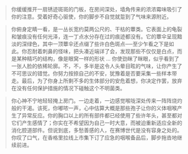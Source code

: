 > 你缓缓推开一扇锈迹斑斑的门板，在房间深处，墙角传来的浓浓霉味吸引了你的注意。受着好奇心驱使，你的脚步不自觉就踅到了气味来源附近。
  
> 你俯身定睛一看，是一丛长宽约莫两公尺的、干枯的蕈类。它表面上的龟裂和皱痕没有任何光泽，连一丁点水分存在过的痕迹都没有。它的蕈伞呈现黯淡的深绿色，其中一顶蕈伞还点缀了些许白色斑点──至少乍看之下是如此。你忍耐着刺鼻的怪味，把头凑近端详了会，发现那些不仅仅是白点，而是某种精巧的结构，像是眼窝一样的形状 ... 你使劲眯了眯眼，似乎看到了一张人脸的依稀轮廓。不，不，多半是这令人头晕目眩的气味，让你产生了不可思议的错觉。你努力按捺自己的不安，犹豫着是否要采集一些样本带走。最后，为了你身上所剩不多的生体部分的安危着想，你决定作罢，放弃在没有任何保护措施的情况下碰触这个不明菌类。
  
> 你心神不宁地轻轻掩上房门。一边走着，一边感觉喉咙深处传来一阵阵烧灼般的干渴。该死，你嘟哝一声，心中估算大概是那些孢子让你的义体咽喉产生了异常反应。你的胸口以上的所有部件都已经使用了些许年头，甚至都对它们产生感情了；你实在不希望因为自己一时大意，而被迫重新适应全新的消化腔道部件。但说到底，多愁善感的人，在赛博世代是没有容身之处的。你叹了口气，在香格里拉线上市集下订了应急的咽喉备品后，脚步拖沓地继续前进。
